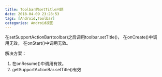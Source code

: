 ```yaml
---
title: Toolbar的setTitle问题
date: 2018-04-09 23:28:53
tags: [Android,Toolbar]
categories: Android视图
---
```


在setSupportActionBar(toolbar)之后调用toolbar.setTitle()，
在onCreate()中调用无效，
在onStart()中调用无效。

解决方案：
1. 在onResume()中调用有效。
2. getSupportActionBar.setTitle()有效